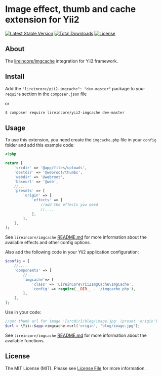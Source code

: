 # Image effect, thumb and cache extension for Yii2

[![Latest Stable Version](https://poser.pugx.org/lireincore/yii2-imgcache/v/stable)](https://packagist.org/packages/lireincore/yii2-imgcache)
[![Total Downloads](https://poser.pugx.org/lireincore/yii2-imgcache/downloads)](https://packagist.org/packages/lireincore/yii2-imgcache)
[![License](https://poser.pugx.org/lireincore/yii2-imgcache/license)](https://packagist.org/packages/lireincore/yii2-imgcache)

## About

The [lireincore/imgcache](https://github.com/lireincore/imgcache) integration for Yii2 framework.

## Install

Add the `"lireincore/yii2-imgcache": "dev-master"` package to your `require` section in the `composer.json` file

or

``` bash
$ composer require lireincore/yii2-imgcache dev-master
```

## Usage

To use this extension, you need create the `imgcache.php` file in your `config` folder and add this example code:

```php
<?php

return [
    'srcdir' => '@app/files/uploads',
    'destdir' => '@webroot/thumbs',
    'webdir' => '@webroot',
    'baseurl' => '@web',
    //....
    'presets' => [
        'origin' => [
            'effects' => [
                //add the effects you need
                //....
            ],
        ],
    ],
];
```

See `lireincore/imgcache` [README.md](https://github.com/lireincore/imgcache/blob/master/README.md) for more information about the available effects and other config options.

Also add the following code in your Yii2 application configuration:

```php
$config = [
    //....
    'components' => [
        //....
        'imgcache'=> [
            'class' => 'LireinCore\Yii2ImgCache\ImgCache',
            'config' => require(__DIR__ . '/imgcache.php'),
        ],
    ],
];
```

Use in your code:

```php
//get thumb url for image '{srcdir}/blog/image.jpg' (preset 'origin')
$url = \Yii::$app->imgcache->url('origin', 'blog/image.jpg');
```

See `lireincore/imgcache` [README.md](https://github.com/lireincore/imgcache/blob/master/README.md) for more information about the available functions.

## License

The MIT License (MIT). Please see [License File](LICENSE) for more information.